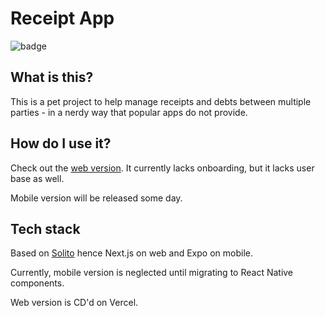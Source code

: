 # Receipt App

![badge](https://img.shields.io/endpoint?url=https://gist.githubusercontent.com/luixo/878178ea4ba8d28122cc72204df909e7/raw/backend_coverage_master.json)

## What is this?

This is a pet project to help manage receipts and debts between multiple parties - in a nerdy way that popular apps do not provide.

## How do I use it?

Check out the [web version](https://receipt.luixo.ru). It currently lacks onboarding, but it lacks user base as well.

Mobile version will be released some day.

## Tech stack

Based on [Solito](https://solito.dev) hence Next.js on web and Expo on mobile.

Currently, mobile version is neglected until migrating to React Native components.

Web version is CD'd on Vercel.
